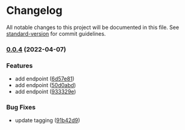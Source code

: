 # Changelog

All notable changes to this project will be documented in this file. See [standard-version](https://github.com/conventional-changelog/standard-version) for commit guidelines.

### [0.0.4](https://github.com/BaskaraErbasakti/rest-api-go/compare/v0.0.2...v0.0.4) (2022-04-07)


### Features

* add endpoint ([6d57e81](https://github.com/BaskaraErbasakti/rest-api-go/commit/6d57e8123218665ccb6df6165381bebd81fe473f))
* add endpoint ([50d0abd](https://github.com/BaskaraErbasakti/rest-api-go/commit/50d0abd3c18dddb2eb9bc9942db66f9029813d38))
* add endpoint ([933329e](https://github.com/BaskaraErbasakti/rest-api-go/commit/933329effb1f87ad969721709a71a8b500277c97))


### Bug Fixes

* update tagging ([91b42d9](https://github.com/BaskaraErbasakti/rest-api-go/commit/91b42d9d2e78d1a5df9179261afd41616149c136))
